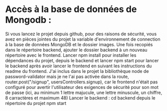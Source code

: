 # Accès à la base de données de Mongodb :
Si vous lancez le projet depuis github, pour des raisons de sécurité, vous avez en pièces jointes du projet la variable d'environnement de connection à la base de données MongoDB et le dossier images.
Une fois recopiés dans le répertoire backend, ajouter le dossier  backend à un nouveau répertoire avec le frontend. Lancer npm install pour installer les dépendances du projet, depuis le backend et lancer npm start pour lancer le backend après avoir lancer le frontend en suivant les instructions du readme du frontend.
J'ai inclus dans le projet la bibliothèque node de password-validator mais je ne l'ai pas activée dans la route, router.post("/signup", usersControllers.signup),  car le frontend n'était pas configuré pour avertir l'utilisateur des exigences de sécurité pour son mot de passe (ici, au minimum 1 lettre majucule, une lettre minuscule, un chiffre, 8 carractères et maximum 48) 
Lancer le backend :
cd backend depuis le répertoire du projet
npm start
